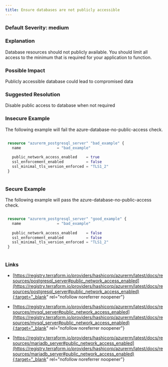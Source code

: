 ```yaml
---
title: Ensure databases are not publicly accessible
---
```


### Default Severity: <span class="severity medium">medium</span>

### Explanation

Database resources should not publicly available. You should limit all access to the minimum that is required for your application to function.

### Possible Impact
Publicly accessible database could lead to compromised data

### Suggested Resolution
Disable public access to database when not required


### Insecure Example

The following example will fail the azure-database-no-public-access check.
```terraform

 resource "azurerm_postgresql_server" "bad_example" {
   name                = "bad_example"
 
   public_network_access_enabled    = true
   ssl_enforcement_enabled          = false
   ssl_minimal_tls_version_enforced = "TLS1_2"
 }
 
```



### Secure Example

The following example will pass the azure-database-no-public-access check.
```terraform

 resource "azurerm_postgresql_server" "good_example" {
   name                = "bad_example"
 
   public_network_access_enabled    = false
   ssl_enforcement_enabled          = false
   ssl_minimal_tls_version_enforced = "TLS1_2"
 }
 
```



### Links


- [https://registry.terraform.io/providers/hashicorp/azurerm/latest/docs/resources/postgresql_server#public_network_access_enabled](https://registry.terraform.io/providers/hashicorp/azurerm/latest/docs/resources/postgresql_server#public_network_access_enabled){:target="_blank" rel="nofollow noreferrer noopener"}

- [https://registry.terraform.io/providers/hashicorp/azurerm/latest/docs/resources/mysql_server#public_network_access_enabled](https://registry.terraform.io/providers/hashicorp/azurerm/latest/docs/resources/mysql_server#public_network_access_enabled){:target="_blank" rel="nofollow noreferrer noopener"}

- [https://registry.terraform.io/providers/hashicorp/azurerm/latest/docs/resources/mariadb_server#public_network_access_enabled](https://registry.terraform.io/providers/hashicorp/azurerm/latest/docs/resources/mariadb_server#public_network_access_enabled){:target="_blank" rel="nofollow noreferrer noopener"}



